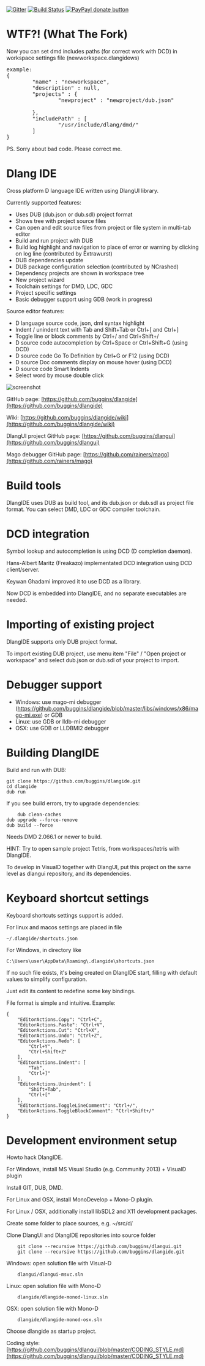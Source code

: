 [![Gitter](https://badges.gitter.im/Join%20Chat.svg)](https://gitter.im/buggins/dlangide?utm_source=badge&utm_medium=badge&utm_campaign=pr-badge&utm_content=badge)  [![Build Status](https://travis-ci.org/buggins/dlangide.svg?branch=master)](https://travis-ci.org/buggins/dlangide) [![PayPayl donate button](https://img.shields.io/badge/paypal-donate-yellow.svg)](https://www.paypal.com/cgi-bin/webscr?cmd=_s-xclick&hosted_button_id=H2ADZV8S6TDHQ "Donate once-off to this project using Paypal")

WTF?! (What The Fork)
======================
Now you can set dmd includes paths (for correct work with DCD) in workspace settings file (newworkspace.dlangidews)
<pre>
example:
{
        "name" : "newworkspace",
        "description" : null,
        "projects" : {
                "newproject" : "newproject/dub.json"<br>
        },
        "includePath" : [
                "/usr/include/dlang/dmd/"
        ]
}
</pre>
PS. 
        Sorry about bad code. Please correct me.

Dlang IDE
=========

Cross platform D language IDE written using DlangUI library.

Currently supported features:

* Uses DUB (dub.json or dub.sdl) project format
* Shows tree with project source files
* Can open and edit source files from project or file system in multi-tab editor
* Build and run project with DUB
* Build log highlight and navigation to place of error or warning by clicking on log line (contributed by Extrawurst)
* DUB dependencies update
* DUB package configuration selection (contributed by NCrashed)
* Dependency projects are shown in workspace tree
* New project wizard
* Toolchain settings for DMD, LDC, GDC
* Project specific settings
* Basic debugger support using GDB (work in progress)


Source editor features:

* D language source code, json, dml syntax highlight
* Indent / unindent text with Tab and Shift+Tab or Ctrl+\[ and Ctrl+\]
* Toggle line or block comments by Ctrl+/ and Ctrl+Shift+/
* D source code autocompletion by Ctrl+Space or Ctrl+Shift+G (using DCD)
* D source code Go To Definition by Ctrl+G or F12 (using DCD)
* D source Doc comments display on mouse hover (using DCD)
* D source code Smart Indents
* Select word by mouse double click


![screenshot](http://buggins.github.io/dlangui/screenshots/screenshot-dlangide.png "screenshot")

GitHub page: [https://github.com/buggins/dlangide](https://github.com/buggins/dlangide)

Wiki: [https://github.com/buggins/dlangide/wiki](https://github.com/buggins/dlangide/wiki)

DlangUI project GitHub page: [https://github.com/buggins/dlangui](https://github.com/buggins/dlangui)

Mago debugger GitHub page: [https://github.com/rainers/mago](https://github.com/rainers/mago)


Build tools
===========

DlangIDE uses DUB as build tool, and its dub.json or dub.sdl as project file format.
You can select DMD, LDC or GDC compiler toolchain.


DCD integration
===============

Symbol lookup and autocompletion is using DCD (D completion daemon).

Hans-Albert Maritz (Freakazo) implementated DCD integration using DCD client/server.

Keywan Ghadami improved it to use DCD as a library.

Now DCD is embedded into DlangIDE, and no separate executables are needed.


Importing of existing project
=============================

DlangIDE supports only DUB project format.

To import existing DUB project, use menu item "File" / "Open project or workspace" and select dub.json or dub.sdl of your project to import.


Debugger support
================

* Windows: use mago-mi debugger (https://github.com/buggins/dlangide/blob/master/libs/windows/x86/mago-mi.exe) or GDB
* Linux: use GDB or lldb-mi debugger
* OSX: use GDB or LLDBMI2 debugger


Building DlangIDE
=================

Build and run with DUB:

	git clone https://github.com/buggins/dlangide.git
	cd dlangide
	dub run

If you see build errors, try to upgrade dependencies:

        dub clean-caches
	dub upgrade --force-remove
	dub build --force

	
Needs DMD 2.066.1 or newer to build.


HINT: Try to open sample project Tetris, from workspaces/tetris with DlangIDE.

To develop in VisualD together with DlangUI, put this project on the same level as dlangui repository, and its dependencies.


Keyboard shortcut settings
===========================

Keyboard shortcuts settings support is added.

For linux and macos settings are placed in file

	~/.dlangide/shortcuts.json

For Windows, in directory like

	C:\Users\user\AppData\Roaming\.dlangide\shortcuts.json

If no such file exists, it's being created on DlangIDE start, 
filling with default values to simplify configuration.

Just edit its content to redefine some key bindings.

File format is simple and intuitive. Example:

	{
	    "EditorActions.Copy": "Ctrl+C",
	    "EditorActions.Paste": "Ctrl+V",
	    "EditorActions.Cut": "Ctrl+X",
	    "EditorActions.Undo": "Ctrl+Z",
	    "EditorActions.Redo": [
	        "Ctrl+Y",
	        "Ctrl+Shift+Z"
	    ],
	    "EditorActions.Indent": [
	        "Tab",
	        "Ctrl+]"
	    ],
	    "EditorActions.Unindent": [
	        "Shift+Tab",
	        "Ctrl+["
	    ],
	    "EditorActions.ToggleLineComment": "Ctrl+/",
	    "EditorActions.ToggleBlockComment": "Ctrl+Shift+/"
	}


Development environment setup
=============================

Howto hack DlangIDE.

For Windows, install MS Visual Studio (e.g. Community 2013) + VisualD plugin

Install GIT, DUB, DMD.


For Linux and OSX, install MonoDevelop + Mono-D plugin.

For Linux / OSX, additionally install libSDL2 and X11 development packages.


Create some folder to place sources, e.g. ~/src/d/

Clone DlangUI and DlangIDE repositories into source folder

        git clone --recursive https://github.com/buggins/dlangui.git
        git clone --recursive https://github.com/buggins/dlangide.git

Windows: open solution file with Visual-D

        dlangui/dlangui-msvc.sln

Linux: open solution file with Mono-D

        dlangide/dlangide-monod-linux.sln

OSX: open solution file with Mono-D

        dlangide/dlangide-monod-osx.sln

Choose dlangide as startup project.

Coding style: [https://github.com/buggins/dlangui/blob/master/CODING_STYLE.md](https://github.com/buggins/dlangui/blob/master/CODING_STYLE.md)
